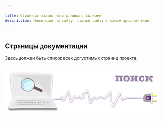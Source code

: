 ```yaml
---

title: Страница ссылок на страницы с сылками
description: Навигация по сайту, ссылки сайта в самом простом виде

---
```




<div class="navi"><nav id="navi"><!-- js --></nav></div>

<!-- <script async src="https://cse.google.com/cse.js?cx=c5023aea175714331">
</script>
<div class="gcse-search"></div> -->

## Страницы документации

<div id="navi-page">
Здесь должен быть список всех допустимых страниц проекта.
</div>

<br>

<a id="navi-page-img" href="https://yandex.ru/search/site/?text=%D0%BF%D0%BE%D0%B8%D1%81%D0%BA+%D0%BF%D0%BE+%D0%BC%D0%B0%D1%82%D0%B5%D1%80%D0%B8%D0%B0%D0%BB%D0%B0%D0%BC+%D1%81%D0%B0%D0%B9%D1%82%D0%B0&searchid=2949358&lr=165126" class="img">![img](assets/svg/comp-search.svg)</a>

<span> <script src="assets/js/navi.js"></script></span>


